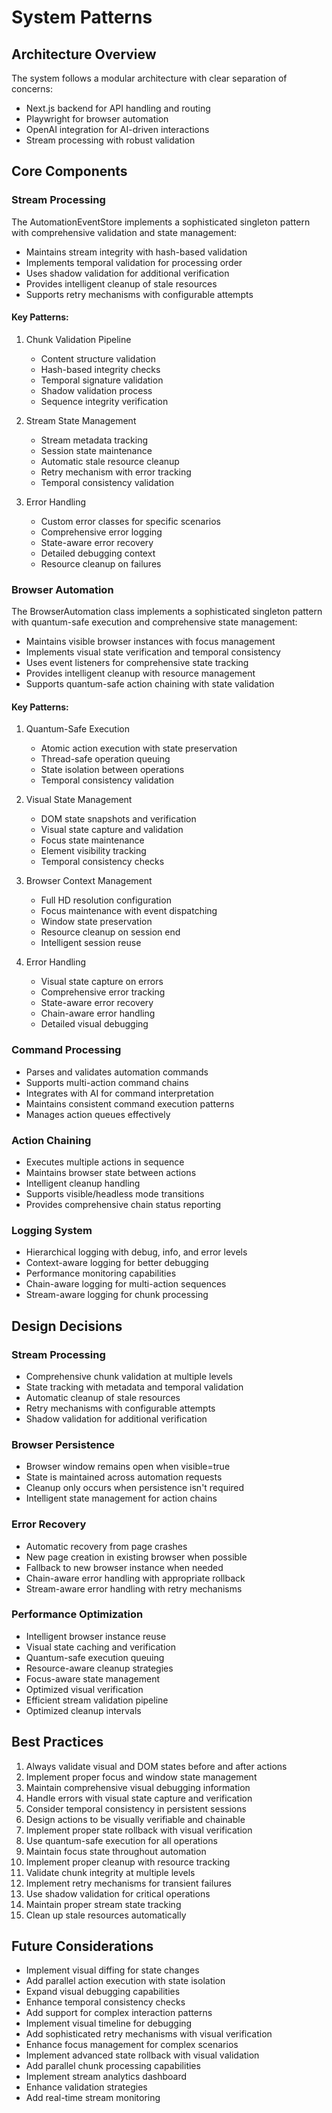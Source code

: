 # System Patterns

## Architecture Overview
The system follows a modular architecture with clear separation of concerns:
- Next.js backend for API handling and routing
- Playwright for browser automation
- OpenAI integration for AI-driven interactions
- Stream processing with robust validation

## Core Components

### Stream Processing
The AutomationEventStore implements a sophisticated singleton pattern with comprehensive validation and state management:
- Maintains stream integrity with hash-based validation
- Implements temporal validation for processing order
- Uses shadow validation for additional verification
- Provides intelligent cleanup of stale resources
- Supports retry mechanisms with configurable attempts

#### Key Patterns:
1. Chunk Validation Pipeline
   - Content structure validation
   - Hash-based integrity checks
   - Temporal signature validation
   - Shadow validation process
   - Sequence integrity verification

2. Stream State Management
   - Stream metadata tracking
   - Session state maintenance
   - Automatic stale resource cleanup
   - Retry mechanism with error tracking
   - Temporal consistency validation

3. Error Handling
   - Custom error classes for specific scenarios
   - Comprehensive error logging
   - State-aware error recovery
   - Detailed debugging context
   - Resource cleanup on failures

### Browser Automation
The BrowserAutomation class implements a sophisticated singleton pattern with quantum-safe execution and comprehensive state management:
- Maintains visible browser instances with focus management
- Implements visual state verification and temporal consistency
- Uses event listeners for comprehensive state tracking
- Provides intelligent cleanup with resource management
- Supports quantum-safe action chaining with state validation

#### Key Patterns:
1. Quantum-Safe Execution
   - Atomic action execution with state preservation
   - Thread-safe operation queuing
   - State isolation between operations
   - Temporal consistency validation

2. Visual State Management
   - DOM state snapshots and verification
   - Visual state capture and validation
   - Focus state maintenance
   - Element visibility tracking
   - Temporal consistency checks

3. Browser Context Management
   - Full HD resolution configuration
   - Focus maintenance with event dispatching
   - Window state preservation
   - Resource cleanup on session end
   - Intelligent session reuse

4. Error Handling
   - Visual state capture on errors
   - Comprehensive error tracking
   - State-aware error recovery
   - Chain-aware error handling
   - Detailed visual debugging

### Command Processing
- Parses and validates automation commands
- Supports multi-action command chains
- Integrates with AI for command interpretation
- Maintains consistent command execution patterns
- Manages action queues effectively

### Action Chaining
- Executes multiple actions in sequence
- Maintains browser state between actions
- Intelligent cleanup handling
- Supports visible/headless mode transitions
- Provides comprehensive chain status reporting

### Logging System
- Hierarchical logging with debug, info, and error levels
- Context-aware logging for better debugging
- Performance monitoring capabilities
- Chain-aware logging for multi-action sequences
- Stream-aware logging for chunk processing

## Design Decisions

### Stream Processing
- Comprehensive chunk validation at multiple levels
- State tracking with metadata and temporal validation
- Automatic cleanup of stale resources
- Retry mechanisms with configurable attempts
- Shadow validation for additional verification

### Browser Persistence
- Browser window remains open when visible=true
- State is maintained across automation requests
- Cleanup only occurs when persistence isn't required
- Intelligent state management for action chains

### Error Recovery
- Automatic recovery from page crashes
- New page creation in existing browser when possible
- Fallback to new browser instance when needed
- Chain-aware error handling with appropriate rollback
- Stream-aware error handling with retry mechanisms

### Performance Optimization
- Intelligent browser instance reuse
- Visual state caching and verification
- Quantum-safe execution queuing
- Resource-aware cleanup strategies
- Focus-aware state management
- Optimized visual verification
- Efficient stream validation pipeline
- Optimized cleanup intervals

## Best Practices
1. Always validate visual and DOM states before and after actions
2. Implement proper focus and window state management
3. Maintain comprehensive visual debugging information
4. Handle errors with visual state capture and verification
5. Consider temporal consistency in persistent sessions
6. Design actions to be visually verifiable and chainable
7. Implement proper state rollback with visual verification
8. Use quantum-safe execution for all operations
9. Maintain focus state throughout automation
10. Implement proper cleanup with resource tracking
11. Validate chunk integrity at multiple levels
12. Implement retry mechanisms for transient failures
13. Use shadow validation for critical operations
14. Maintain proper stream state tracking
15. Clean up stale resources automatically

## Future Considerations
- Implement visual diffing for state changes
- Add parallel action execution with state isolation
- Expand visual debugging capabilities
- Enhance temporal consistency checks
- Add support for complex interaction patterns
- Implement visual timeline for debugging
- Add sophisticated retry mechanisms with visual verification
- Enhance focus management for complex scenarios
- Implement advanced state rollback with visual validation
- Add parallel chunk processing capabilities
- Implement stream analytics dashboard
- Enhance validation strategies
- Add real-time stream monitoring

